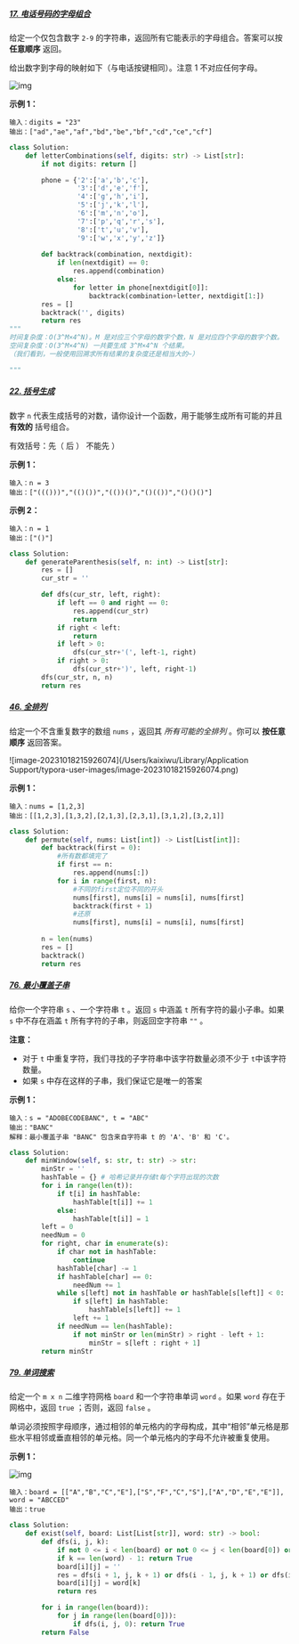 

##### [17. 电话号码的字母组合](https://leetcode.cn/problems/letter-combinations-of-a-phone-number/)

给定一个仅包含数字 `2-9` 的字符串，返回所有它能表示的字母组合。答案可以按 **任意顺序** 返回。

给出数字到字母的映射如下（与电话按键相同）。注意 1 不对应任何字母。

![img](https://assets.leetcode-cn.com/aliyun-lc-upload/uploads/2021/11/09/200px-telephone-keypad2svg.png)

**示例 1：**

```
输入：digits = "23"
输出：["ad","ae","af","bd","be","bf","cd","ce","cf"]
```

```python
class Solution:
    def letterCombinations(self, digits: str) -> List[str]:
        if not digits: return []

        phone = {'2':['a','b','c'],
                 '3':['d','e','f'],
                 '4':['g','h','i'],
                 '5':['j','k','l'],
                 '6':['m','n','o'],
                 '7':['p','q','r','s'],
                 '8':['t','u','v'],
                 '9':['w','x','y','z']}
        
        def backtrack(combination, nextdigit):
            if len(nextdigit) == 0:
                res.append(combination)
            else:
                for letter in phone[nextdigit[0]]:
                    backtrack(combination+letter, nextdigit[1:])
        res = []
        backtrack('', digits)
        return res
"""
时间复杂度：O(3^M×4^N)。M 是对应三个字母的数字个数，N 是对应四个字母的数字个数。
空间复杂度：O(3^M×4^N) 一共要生成 3^M×4^N 个结果。
（我们看到，一般使用回溯求所有结果的复杂度还是相当大的~）

"""
```



##### [22. 括号生成](https://leetcode.cn/problems/generate-parentheses/)

数字 `n` 代表生成括号的对数，请你设计一个函数，用于能够生成所有可能的并且 **有效的** 括号组合。

 有效括号：先（ 后 ） 不能先 ）

**示例 1：**

```
输入：n = 3
输出：["((()))","(()())","(())()","()(())","()()()"]
```

**示例 2：**

```
输入：n = 1
输出：["()"]
```

```python
class Solution:
    def generateParenthesis(self, n: int) -> List[str]:
        res = []
        cur_str = ''

        def dfs(cur_str, left, right):
            if left == 0 and right == 0:
                res.append(cur_str)
                return
            if right < left:
                return
            if left > 0:
                dfs(cur_str+'(', left-1, right)
            if right > 0:
                dfs(cur_str+')', left, right-1)
        dfs(cur_str, n, n)
        return res
```

##### [46. 全排列](https://leetcode.cn/problems/permutations/)

给定一个不含重复数字的数组 `nums` ，返回其 *所有可能的全排列* 。你可以 **按任意顺序** 返回答案。

![image-20231018215926074](/Users/kaixiwu/Library/Application Support/typora-user-images/image-20231018215926074.png)

**示例 1：**

```
输入：nums = [1,2,3]
输出：[[1,2,3],[1,3,2],[2,1,3],[2,3,1],[3,1,2],[3,2,1]]
```

```python
class Solution:
    def permute(self, nums: List[int]) -> List[List[int]]:
        def backtrack(first = 0):
            #所有数都填完了
            if first == n:
                res.append(nums[:])
            for i in range(first, n):
                #不同的first定位不同的开头
                nums[first], nums[i] = nums[i], nums[first]
                backtrack(first + 1)
                #还原
                nums[first], nums[i] = nums[i], nums[first]
            
        n = len(nums)
        res = []
        backtrack()
        return res
```

##### [76. 最小覆盖子串](https://leetcode.cn/problems/minimum-window-substring/)

给你一个字符串 `s` 、一个字符串 `t` 。返回 `s` 中涵盖 `t` 所有字符的最小子串。如果 `s` 中不存在涵盖 `t` 所有字符的子串，则返回空字符串 `""` 。

**注意：**

- 对于 `t` 中重复字符，我们寻找的子字符串中该字符数量必须不少于 `t`中该字符数量。
- 如果 `s` 中存在这样的子串，我们保证它是唯一的答案

**示例 1：**

```
输入：s = "ADOBECODEBANC", t = "ABC"
输出："BANC"
解释：最小覆盖子串 "BANC" 包含来自字符串 t 的 'A'、'B' 和 'C'。
```

```python
class Solution:
    def minWindow(self, s: str, t: str) -> str:
        minStr = ''
        hashTable = {} # 哈希记录并存储t每个字符出现的次数
        for i in range(len(t)):
            if t[i] in hashTable:
                hashTable[t[i]] += 1
            else:
                hashTable[t[i]] = 1
        left = 0
        needNum = 0
        for right, char in enumerate(s):
            if char not in hashTable:
                continue
            hashTable[char] -= 1
            if hashTable[char] == 0:
                needNum += 1
            while s[left] not in hashTable or hashTable[s[left]] < 0:
                if s[left] in hashTable:
                    hashTable[s[left]] += 1
                left += 1
            if needNum == len(hashTable):
                if not minStr or len(minStr) > right - left + 1:
                    minStr = s[left : right + 1]
        return minStr
```



##### [79. 单词搜索](https://leetcode.cn/problems/word-search/)

给定一个 `m x n` 二维字符网格 `board` 和一个字符串单词 `word` 。如果 `word` 存在于网格中，返回 `true` ；否则，返回 `false` 。

单词必须按照字母顺序，通过相邻的单元格内的字母构成，其中“相邻”单元格是那些水平相邻或垂直相邻的单元格。同一个单元格内的字母不允许被重复使用。

**示例 1：**

![img](https://assets.leetcode.com/uploads/2020/11/04/word2.jpg)

```
输入：board = [["A","B","C","E"],["S","F","C","S"],["A","D","E","E"]], word = "ABCCED"
输出：true
```

```python
class Solution:
    def exist(self, board: List[List[str]], word: str) -> bool:
        def dfs(i, j, k):
            if not 0 <= i < len(board) or not 0 <= j < len(board[0]) or board[i][j] != word[k]: return False
            if k == len(word) - 1: return True
            board[i][j] = ''
            res = dfs(i + 1, j, k + 1) or dfs(i - 1, j, k + 1) or dfs(i, j + 1, k + 1) or dfs(i, j - 1, k + 1)
            board[i][j] = word[k]
            return res

        for i in range(len(board)):
            for j in range(len(board[0])):
                if dfs(i, j, 0): return True
        return False
```

